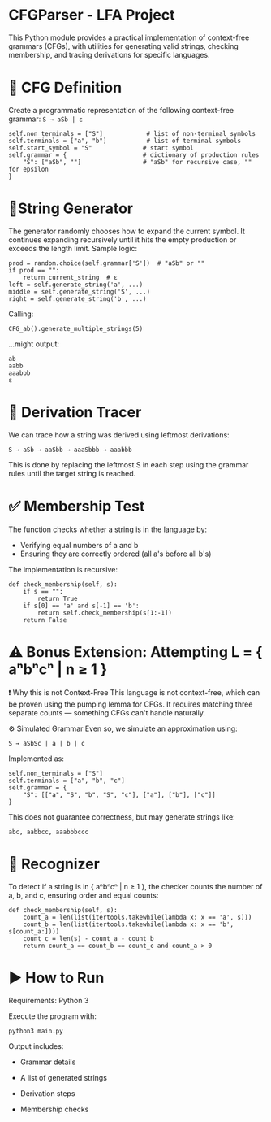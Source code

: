 # CFGParser - LFA Project
This Python module provides a practical implementation of context-free grammars (CFGs), with utilities for generating valid strings, checking membership, and tracing derivations for specific languages.
# 🎯 CFG Definition
Create a programmatic representation of the following context-free grammar: ``` S → aSb | ε ```

```
self.non_terminals = ["S"]            # list of non-terminal symbols
self.terminals = ["a", "b"]           # list of terminal symbols
self.start_symbol = "S"              # start symbol
self.grammar = {                     # dictionary of production rules
    "S": ["aSb", ""]                 # "aSb" for recursive case, "" for epsilon
}
```

# 🧪String Generator
The generator randomly chooses how to expand the current symbol. It continues expanding recursively until it hits the empty production or exceeds the length limit.
Sample logic:
```
prod = random.choice(self.grammar['S'])  # "aSb" or ""
if prod == "":
    return current_string  # ε
left = self.generate_string('a', ...)
middle = self.generate_string('S', ...)
right = self.generate_string('b', ...)
```
Calling:
```
CFG_ab().generate_multiple_strings(5)
```
...might output:
```
ab
aabb
aaabbb
ε
```
# 🔄 Derivation Tracer
We can trace how a string was derived using leftmost derivations:
```
S → aSb → aaSbb → aaaSbbb → aaabbb
```
This is done by replacing the leftmost S in each step using the grammar rules until the target string is reached.

# ✅ Membership Test
The function checks whether a string is in the language by:
- Verifying equal numbers of a and b
- Ensuring they are correctly ordered (all a's before all b's)

The implementation is recursive:
```
def check_membership(self, s):
    if s == "":
        return True
    if s[0] == 'a' and s[-1] == 'b':
        return self.check_membership(s[1:-1])
    return False
```

# ⚠ Bonus Extension: Attempting L = { aⁿbⁿcⁿ | n ≥ 1 }
❗ Why this is not Context-Free
This language is not context-free, which can be proven using the pumping lemma for CFGs. It requires matching three separate counts — something CFGs can't handle naturally.

⚙ Simulated Grammar
Even so, we simulate an approximation using:

```
S → aSbSc | a | b | c
```
Implemented as:

```
self.non_terminals = ["S"]
self.terminals = ["a", "b", "c"]
self.grammar = {
    "S": [["a", "S", "b", "S", "c"], ["a"], ["b"], ["c"]]
}
```
This does not guarantee correctness, but may generate strings like:

```
abc, aabbcc, aaabbbccc
```
# 🧾 Recognizer
To detect if a string is in { aⁿbⁿcⁿ | n ≥ 1 }, the checker counts the number of a, b, and c, ensuring order and equal counts:

```
def check_membership(self, s):
    count_a = len(list(itertools.takewhile(lambda x: x == 'a', s)))
    count_b = len(list(itertools.takewhile(lambda x: x == 'b', s[count_a:])))
    count_c = len(s) - count_a - count_b
    return count_a == count_b == count_c and count_a > 0
```
# ▶ How to Run
Requirements: Python 3

Execute the program with:

```
python3 main.py
```
Output includes:

- Grammar details

- A list of generated strings

- Derivation steps

- Membership checks








